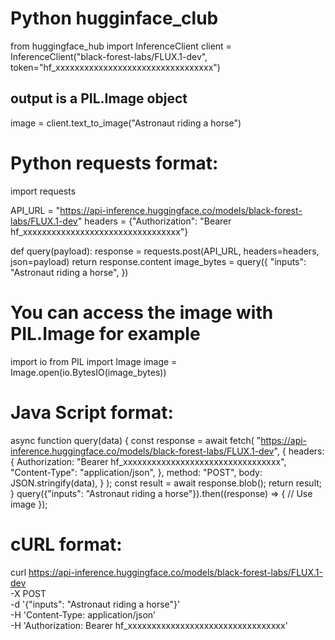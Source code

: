 # Python hugginface_club 
from huggingface_hub import InferenceClient
client = InferenceClient("black-forest-labs/FLUX.1-dev", token="hf_xxxxxxxxxxxxxxxxxxxxxxxxxxxxxxxxx")

## output is a PIL.Image object
image = client.text_to_image("Astronaut riding a horse")

# Python requests format:

import requests

API_URL = "https://api-inference.huggingface.co/models/black-forest-labs/FLUX.1-dev"
headers = {"Authorization": "Bearer hf_xxxxxxxxxxxxxxxxxxxxxxxxxxxxxxxxx"}

def query(payload):
	response = requests.post(API_URL, headers=headers, json=payload)
	return response.content
image_bytes = query({
	"inputs": "Astronaut riding a horse",
})

# You can access the image with PIL.Image for example
import io
from PIL import Image
image = Image.open(io.BytesIO(image_bytes))

# Java Script format:
async function query(data) {
	const response = await fetch(
		"https://api-inference.huggingface.co/models/black-forest-labs/FLUX.1-dev",
		{
			headers: {
				Authorization: "Bearer hf_xxxxxxxxxxxxxxxxxxxxxxxxxxxxxxxxx",
				"Content-Type": "application/json",
			},
			method: "POST",
			body: JSON.stringify(data),
		}
	);
	const result = await response.blob();
	return result;
}
query({"inputs": "Astronaut riding a horse"}).then((response) => {
	// Use image
});

# cURL format:
curl https://api-inference.huggingface.co/models/black-forest-labs/FLUX.1-dev \
	-X POST \
	-d '{"inputs": "Astronaut riding a horse"}' \
	-H 'Content-Type: application/json' \
	-H 'Authorization: Bearer hf_xxxxxxxxxxxxxxxxxxxxxxxxxxxxxxxxx'